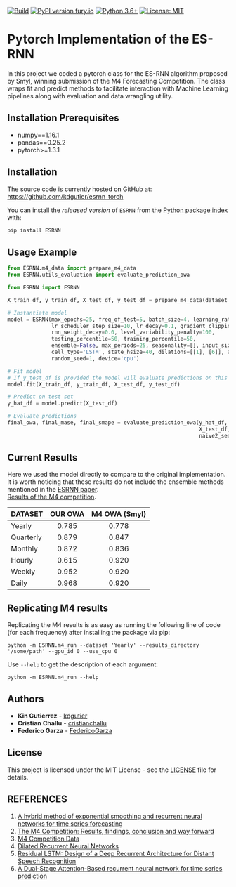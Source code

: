 [![Build](https://github.com/kdgutier/esrnn_torch/workflows/Python%20package/badge.svg?branch=pip)](https://github.com/kdgutier/esrnn_torch/tree/pip)
[![PyPI version fury.io](https://badge.fury.io/py/ESRNN.svg)](https://pypi.python.org/pypi/ESRNN/)
[![Python 3.6+](https://img.shields.io/badge/python-3.6+-blue.svg)](https://www.python.org/downloads/release/python-360+/)
[![License: MIT](https://img.shields.io/badge/License-MIT-green.svg)](https://github.com/kdgutier/esrnn_torch/blob/master/LICENSE)

# Pytorch Implementation of the ES-RNN
In this project we coded a pytorch class for the ES-RNN algorithm proposed by Smyl, winning submission of the M4 Forecasting Competition. The class wraps fit and predict methods to facilitate interaction with Machine Learning pipelines along with evaluation and data wrangling utility.

## Installation Prerequisites
* numpy==1.16.1
* pandas==0.25.2
* pytorch>=1.3.1

## Installation

The source code is currently hosted on GitHub at: https://github.com/kdgutier/esrnn_torch

You can install the *released version* of `ESRNN` from the [Python package index](https://pypi.org) with:

```python
pip install ESRNN
```

## Usage Example
```python
from ESRNN.m4_data import prepare_m4_data
from ESRNN.utils_evaluation import evaluate_prediction_owa

from ESRNN import ESRNN

X_train_df, y_train_df, X_test_df, y_test_df = prepare_m4_data(dataset_name='Yearly', directory = './data', num_obs=1000)

# Instantiate model
model = ESRNN(max_epochs=25, freq_of_test=5, batch_size=4, learning_rate=1e-4, per_series_lr_multip=0.8,
              lr_scheduler_step_size=10, lr_decay=0.1, gradient_clipping_threshold=50,
              rnn_weight_decay=0.0, level_variability_penalty=100,
              testing_percentile=50, training_percentile=50,
              ensemble=False, max_periods=25, seasonality=[], input_size=4, output_size=6,
              cell_type='LSTM', state_hsize=40, dilations=[[1], [6]], add_nl_layer=False,
              random_seed=1, device='cpu')

# Fit model
# If y_test_df is provided the model will evaluate predictions on this set every freq_test epochs
model.fit(X_train_df, y_train_df, X_test_df, y_test_df)

# Predict on test set
y_hat_df = model.predict(X_test_df)

# Evaluate predictions
final_owa, final_mase, final_smape = evaluate_prediction_owa(y_hat_df, y_train_df,
                                                             X_test_df, y_test_df,
                                                             naive2_seasonality=1)
```

## Current Results
Here we used the model directly to compare to the original implementation. It is worth noticing that these results do not include the ensemble methods mentioned in the [ESRNN paper](https://www.sciencedirect.com/science/article/pii/S0169207019301153).<br/>
[Results of the M4 competition](https://www.researchgate.net/publication/325901666_The_M4_Competition_Results_findings_conclusion_and_way_forward).
<br/>

| DATASET   | OUR OWA | M4 OWA (Smyl) |
|-----------|:---------:|:--------:|
| Yearly    | 0.785   | 0.778  |
| Quarterly | 0.879   | 0.847  |
| Monthly   | 0.872   | 0.836  |
| Hourly    | 0.615   | 0.920  |
| Weekly    | 0.952   | 0.920  |
| Daily     | 0.968   | 0.920  |


## Replicating M4 results


Replicating the M4 results is as easy as running the following line of code (for each frequency) after installing the package via pip:

```console
python -m ESRNN.m4_run --dataset 'Yearly' --results_directory '/some/path' --gpu_id 0 --use_cpu 0
```

Use `--help` to get the description of each argument:

```console
python -m ESRNN.m4_run --help
```

## Authors
* **Kin Gutierrez** - [kdgutier](https://github.com/kdgutier)
* **Cristian Challu** - [cristianchallu](https://github.com/cristianchallu)
* **Federico Garza** - [FedericoGarza](https://github.com/FedericoGarza)

## License
This project is licensed under the MIT License - see the [LICENSE](https://github.com/kdgutier/esrnn_torch/blob/master/LICENSE) file for details.


## REFERENCES
1. [A hybrid method of exponential smoothing and recurrent neural networks for time series forecasting](https://www.sciencedirect.com/science/article/pii/S0169207019301153)
2. [The M4 Competition: Results, findings, conclusion and way forward](https://www.researchgate.net/publication/325901666_The_M4_Competition_Results_findings_conclusion_and_way_forward)
3. [M4 Competition Data](https://github.com/M4Competition/M4-methods/tree/master/Dataset)
4. [Dilated Recurrent Neural Networks](https://papers.nips.cc/paper/6613-dilated-recurrent-neural-networks.pdf)
5. [Residual LSTM: Design of a Deep Recurrent Architecture for Distant Speech Recognition](https://arxiv.org/abs/1701.03360)
6. [A Dual-Stage Attention-Based recurrent neural network for time series prediction](https://arxiv.org/abs/1704.02971)
